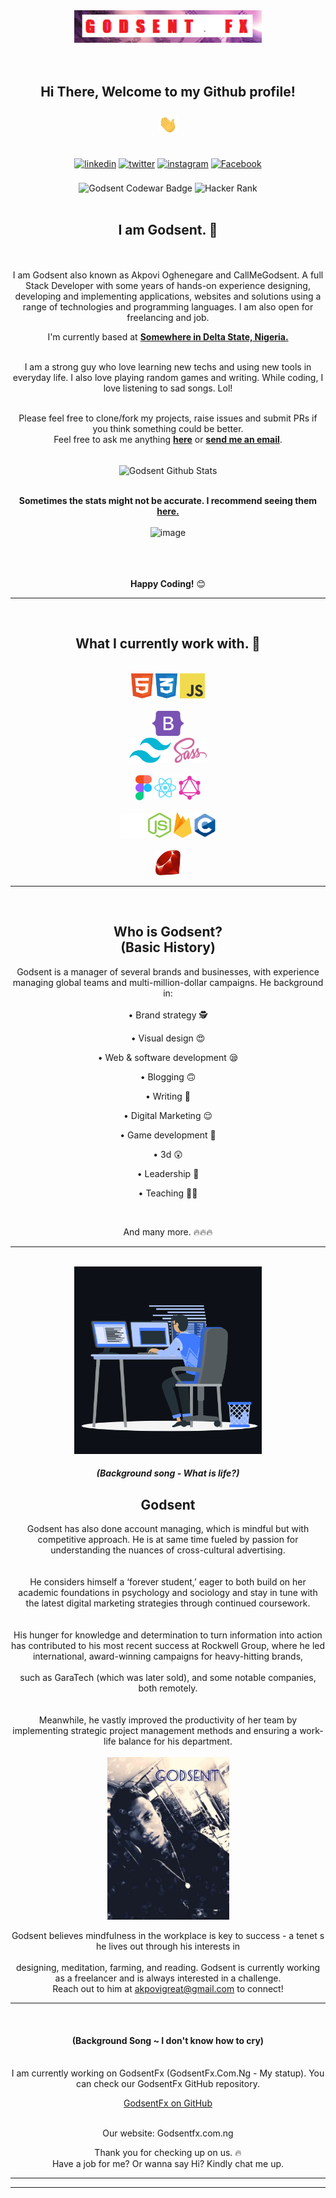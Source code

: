 <!--
Hey, thanks for using our readme. We will be very happy if you give us attributes. Sending love from Africa!
-->
<div align="center">

<img src="https://raw.githubusercontent.com/GodsentFx/GodsentFx/main/assets/logo.png" alt="godsent" width="300" height="auto" />
<br />
<br />
<br />
<h2> Hi There, Welcome to my Github profile!
<br />
<br />
<img src="https://raw.githubusercontent.com/GodsentFx/GodsentFx/main/assets/Hi.gif" width="30"></h2>
<br />
<a href="https://www.linkedin.com/in/callme-godsent-291127244" target="_blank">
<img src=https://img.shields.io/badge/linkedin-%2300acee.svg?color=405DE6&style=for-the-badge&logo=linkedin&logoColor=white alt=linkedin style="margin-bottom: 5px;" /></a>

<a href="https://twitter.com/AkpoviGreat" target="_blank">
<img src=https://img.shields.io/badge/twitter-%2300acee.svg?color=1DA1F2&style=for-the-badge&logo=twitter&logoColor=white alt=twitter style="margin-bottom: 5px;" /></a>

<a href="https://www.instagram.com/call_me_godsent/" target="_blank">
<img src=https://img.shields.io/badge/instagram-%ff5851db.svg?color=C13584&style=for-the-badge&logo=instagram&logoColor=white alt=instagram style="margin-bottom: 5px;" /></a>

<a href="https://facebook.com/callme.godsent" target="_blank">
<img src=https://img.shields.io/badge/Facebook-1877F2?style=for-the-badge&logo=facebook&logoColor=white alt=Facebook style="margin-bottom: 5px;" /></a>
<br />
<br />
<img src="https://img.shields.io/badge/Codewars-B1361E?style=for-the-badge&logo=codewars&logoColor=grey" alt=" Godsent Codewar Badge">

<img src="https://img.shields.io/badge/-Hackerrank-2EC866?style=for-the-badge&logo=HackerRank&logoColor=white" alt="Hacker Rank">

<br />
<br />

## I am Godsent. 🌟
<br><br> I am Godsent also known as Akpovi Oghenegare and CallMeGodsent. A full Stack Developer with some years of hands-on experience designing, developing and implementing applications, websites and solutions using a range of technologies and programming languages. I am also open for freelancing and job.
<br />



I'm currently based at **[Somewhere in Delta State, Nigeria.](https://www.google.com/maps?client=ms-opera-mobile&sxsrf=ALiCzsbefi9h_60-2mOIop4EfXvjEb86jQ:1659700942689&q=Delta+State&um=1&ie=UTF-8&sa=X&ved=2ahUKEwiVoYTt06_5AhX757sIHW3GBUMQ_AUoAXoECAIQAQ)**

<br />
I am a strong guy who love learning new techs and using new tools in everyday life. I also love playing random games and writing. While coding, I love listening to sad songs. Lol!
<br />
<br />
 
Please feel free to clone/fork my projects, raise issues and submit PRs if you think something could be better.<br />
Feel free to ask me anything **[here](https://github.com/CallMeGodsent/Callmegodsent/issues/new)** or <a href="mailto:akpovigreat@gmail.com"><b>send me an email</b></a>.
<br />
<br />

<img align="center" src="https://github-readme-stats.vercel.app/api?username=Callmegodsent&include_all_commits=true&count_private=true&show_icons=true&line_height=30&title_color=CDB4DB&icon_color=CDB4DB&text_color=D3D3D3&bg_color=0A0A0A" alt="Godsent Github Stats">
<br />
<br />

**Sometimes the stats might not be accurate. I recommend seeing them [here.](https://github-readme-stats.vercel.app/api?username=Callmegodsent&include_all_commits=true&count_private=true&show_icons=true&t=theme=synthwave)**
<br />
<br />
![image](https://github-readme-stats.vercel.app/api/top-langs/?username=Godsentfx&layout=compact&langs_count=8&hide_border=true&theme=great-gatsby)
<br />
<br />
<br />
<br />

**Happy Coding!** 😊

</div>
<hr><br>

<div align="center">

## What I currently work with. 💙

<br />
<img margin="10px" height="40" src="https://raw.githubusercontent.com/GodsentFx/GodsentFx/14f40c6ff0940481f7c51116456024bfd70cfa82/assets/html.svg" alt="html"></a>
<img margin="10px" height="40" src="https://raw.githubusercontent.com/GodsentFx/GodsentFx/14f40c6ff0940481f7c51116456024bfd70cfa82/assets/css.svg" alt="css"></a>
<img margin="10p" height="40"
< src="https://raw.githubusercontent.com/GodsentFx/GodsentFx/14f40c6ff0940481f7c51116456024bfd70cfa82/assets/javascript.svg" alt="javascript"></a>
<br />
<br />
<img margin="10px" height="40" src="https://raw.githubusercontent.com/GodsentFx/GodsentFx/14f40c6ff0940481f7c51116456024bfd70cfa82/assets/bootstrap.svg" alt="bootstrap"></a>
<br />
<img margin="10px" height="40" src="https://raw.githubusercontent.com/GodsentFx/GodsentFx/14f40c6ff0940481f7c51116456024bfd70cfa82/assets/tailwind.svg" alt="tailwind"></a>
<img margin="10px" height="40" src="https://raw.githubusercontent.com/GodsentFx/GodsentFx/14f40c6ff0940481f7c51116456024bfd70cfa82/assets/sass.svg" alt="sass"></a>
<br />
<br />
<img margin="10px" height="40" src="https://raw.githubusercontent.com/GodsentFx/GodsentFx/14f40c6ff0940481f7c51116456024bfd70cfa82/assets/figma.svg" alt="figma"></a>
<img margin="10px" height="40" src="https://raw.githubusercontent.com/GodsentFx/GodsentFx/14f40c6ff0940481f7c51116456024bfd70cfa82/assets/react.svg" alt="react"></a>
<img margin="10px" height="40" src="https://raw.githubusercontent.com/GodsentFx/GodsentFx/14f40c6ff0940481f7c51116456024bfd70cfa82/assets/graphql.svg" alt="graphql"></a>
<br />
<br />
<img margin="10px" height="40" src="https://raw.githubusercontent.com/GodsentFx/GodsentFx/14f40c6ff0940481f7c51116456024bfd70cfa82/assets/graphcms.svg" alt="graphcms"></a>
<img margin="10px" height="40" src="https://raw.githubusercontent.com/GodsentFx/GodsentFx/14f40c6ff0940481f7c51116456024bfd70cfa82/assets/nodejs.svg" alt="nodejs"></a>
<img margin="10px" height="40" src="https://raw.githubusercontent.com/GodsentFx/GodsentFx/14f40c6ff0940481f7c51116456024bfd70cfa82/assets/firebase.svg" alt="firebase"></a>
<img margin="10px" height="40" src="https://raw.githubusercontent.com/GodsentFx/GodsentFx/14f40c6ff0940481f7c51116456024bfd70cfa82/assets/c.svg" alt="c programming"></a>
<br />
<br />
<img margin="10px" height="40" src="https://raw.githubusercontent.com/GodsentFx/GodsentFx/14f40c6ff0940481f7c51116456024bfd70cfa82/assets/ruby.svg" alt="ruby"></a>

</div>

<hr><br>
<div align="center">

## Who is Godsent? <br> (Basic History)

Godsent is a manager of several brands and businesses, with experience managing global teams and multi-million-dollar campaigns. He background in:
<br><br>
• Brand strategy 🕵️

• Visual design 😍

• Web & software development 😪

• Blogging 🙃

• Writing 👊

• Digital Marketing 😌

• Game development 🤭

• 3d 😲

• Leadership 💙

• Teaching 🙆‍♂️

<br>

 And many more. 🔥🔥🔥
 <hr><br>
 
  <img src="https://raw.githubusercontent.com/GodsentFx/GodsentFx/main/assets/canimation.gif" alt="godsent" width="300" height="auto" />

 ##### (Background song - What is life?)
  
## Godsent
 
Godsent has also done account managing, which is mindful but with competitive approach. He is at same time fueled by passion for understanding the nuances of cross-cultural advertising. <br><br><br> He considers himself a ‘forever student,’ eager to both build on her academic foundations in psychology and sociology and stay in tune with the latest digital marketing strategies through continued coursework.
<br><br><br>
His hunger for knowledge and determination to turn information into action has contributed to his most recent success at Rockwell Group, where he led international, award-winning campaigns for heavy-hitting brands, <br><br> such as GaraTech (which was later sold), and some notable companies, both remotely. <br><br><br> Meanwhile, he vastly improved the productivity of her team by implementing strategic project management methods and ensuring a work-life balance for his department.
<br />
<br />
<img src="https://raw.githubusercontent.com/GodsentFx/GodsentFx/main/assets/CallMeGodsent.jpg" alt="godsent" width="auto" height="260" />
<br />

Godsent believes mindfulness in the workplace is key to success - a tenet s he lives out through his interests in <br><br> designing, meditation, farming, and reading. Godsent is currently working as a freelancer and is always interested in a challenge.
<br>
Reach out to him at akpovigreat@gmail.com to connect!
<hr><br />

#### (Background Song ~ I don't know how to cry)

<br />
I am currently working on GodsentFx (GodsentFx.Com.Ng - My statup). You can check our GodsentFx GitHub repository.
<br>

[GodsentFx on GitHub](https://github.com/GodsentFx)

<br />
Our website: Godsentfx.com.ng

Thank you for checking up on us. 🔥
<br />
Have a job for me? Or wanna say Hi? Kindly chat me up.

<hr>
<hr>
